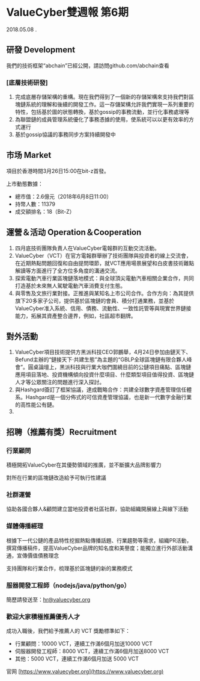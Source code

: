 # ValueCyber雙週報 第6期

2018.05.08 .



## 研發 Development

我們的技術框架“abchain”已經公開，請訪問github.com/abchain查看

### [底層技術研發]

1. 完成底層存儲架構的重構。現在我們得到了一個新的存儲架構來支持我們對區塊鏈系統的理解和後續的開發工作。這一存儲架構允許我們實現一系列重要的特性，包括基於圖的狀態轉換，基於gossip的事務流動，並行化事務處理等
2. 為聯盟鏈的成員管理系統優化了事務憑據的使用，使系統可以以更有效率的方式運行
3. 基於gossip協議的事務同步方案持續開發中

 

## 市场 Market

項目於香港時間3月26日15:00在bit-z首發。

上市動態數據：

- 總市值：2.6億元（2018年6月8日11:00）
- 持幣人數：11379
- 成交額排名：18（Bit-Z）

 

## 運營＆活动 Operation＆Cooperation

1. 四月底技術團隊負責人在ValueCyber電報群的互動交流活動。
2. ValueCyber（VCT）在官方電報群舉辦了技術團隊與投資者的線上交流會，在近期熱點問題回復和自由提問環節，就VCT應用場景展望和白皮書技術難點解讀等方面進行了全方位多角度的溝通交流。
3. 探索電動汽車行業區塊鏈落地模式：與全球頂尖電動汽車相關企業合作，共同打造基於未來無人駕駛電動汽車消費支付生態。
4. 與零售及文旅行業對接。正推進與某知名上市公司合作。合作方向：為其提供旗下20多家子公司，提供基於區塊鏈的會員、積分打通業務，並基於ValueCyber准入系統、信用、債務、流動性、一致性託管等與現實世界鏈接能力，拓展其資產整合邊界，例如，社區超市翻牌。

 

## 對外活動

1. ValueCyber項目技術提供方黑派科技CEO郭鵬舉，4月24日參加由鏈天下、Befund主辦的“鏈接天下·共建生態”為主題的“GBLP全球區塊鏈有限合夥人峰會”。圓桌論壇上，黑派科技與行業大咖們圍繞目前的公鏈項目痛點、區塊鏈應用項目落地、投資機構傾向投資什麼項目、什麼類型項目值得投資、區塊鏈人才等公眾關注的問題進行深入探討。
2. 與Hashgard簽訂了框架協議，達成戰略合作：共建全球數字資產管理信任體系。Hashgard是一個分佈式的可信資產管理協議，也是新一代數字金融行業的高性能公有鏈。
3. 

## 招聘（推薦有獎）Recruitment

### 行業顧問

積極開拓ValueCyber在其優勢領域的推廣，並不斷擴大品牌影響力

對所在行業的區塊鏈改造給予可執行性建議

### 社群運營

協助各國合夥人&顧問建立當地投資者社區社群，協助組織開展線上與線下活動

### 媒體傳播經理

根據下一代公鏈的產品特性挖掘熱點傳播話題、行業趨勢等需求，組織PR活動，撰寫傳播稿件，提高ValueCyber品牌的知名度和美譽度；能獨立進行外部活動溝通，宣傳價值債務理念

支持團隊和行業合作，梳理基於區塊鏈的新的業務模式

### 服器開發工程師（nodejs/java/python/go）

簡歷請發送至：[hr@valuecyber.org](mailto:hr@valuecyber.org)

### 歡迎大家積極推薦優秀人才

成功入職後，我們給予推薦人的 VCT 獎勵標準如下：

- 行業顧問：10000 VCT，連續工作滿6個月加送10000 VCT
- 伺服器開發工程師：8000 VCT，連續工作滿6個月加送8000 VCT
- 其他：5000 VCT，連續工作滿6個月加送 5000 VCT

官网 [https://www.valuecyber.org](https://www.valuecyber.org)